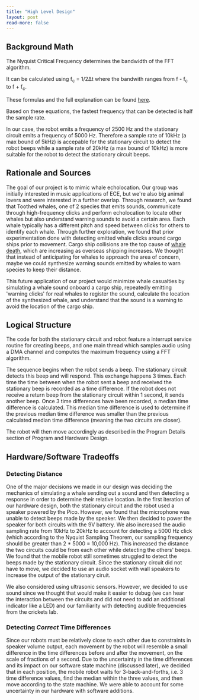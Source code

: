 ```yaml
---
title: "High Level Design"
layout: post
read-more: false
---
```


## Background Math

The Nyquist Critical Frequency determines the bandwidth of the FFT algorithm. 

It can be calculated using f<sub>c</sub> = 1/2Δt 
where the bandwith ranges from f - f<sub>c</sub> to f + f<sub>c</sub>.

These formulas and the full explanation can be found [here](https://vanhunteradams.com/FFT/FFT.html).

Based on these equations, the fastest frequency that can be detected is half the sample rate.

In our case, the robot emits a frequency of 2500 Hz and the stationary circuit emits a frequency of 5000 Hz. Therefore a sample rate of 10kHz (a max bound of 5kHz) is accepable for the stationary circuit to detect the robot beeps while a sample rate of 20kHz (a max bound of 10kHz) is more suitable for the robot to detect the stationary circuit beeps.

## Rationale and Sources
The goal of our project is to mimic whale echolocation. Our group was initially interested in music applications of ECE, but we're also big animal lovers and were interested in a further overlap. Through research, we found that Toothed whales, one of 2 species that emits sounds, communicate through high-frequency clicks and perform echolocation to locate other whales but also understand warning sounds to avoid a certain area. Each whale typically has a different pitch and speed between clicks for others to identify each whale. Through further exploration, we found that prior experimentation done with detecting emitted whale clicks around cargo ships prior to movement.
Cargo ship collisions are the top cause of [whale death](https://www.washingtonpost.com/national/health-science/whales-are-facing-a-big-deadly-threat-along-west-coast-massive-container-ships/2019/03/15/cebee6e8-3eb0-11e9-a0d3-1210e58a94cf_story.html), which are increasing as overseas shipping increases. We thought that instead of anticipating for whales to approach the area of concern, maybe we could synthesize warning sounds emitted by whales to warn species to keep their distance.

This future application of our project would minimize whale casualties by simulating a whale sound onboard a cargo ship, repeatedly emitting 'warning clicks' for real whales to register the sound, calculate the location of the synthesized whale, and understand that the sound is a warning to avoid the location of the cargo ship.

## Logical Structure

The code for both the stationary circuit and robot feature a interrupt service routine for creating beeps, and one main thread which samples audio using a DMA channel and computes the maximum frequency using a FFT algorithm. 

The sequence begins when the robot sends a beep. The stationary circuit detects this beep and will respond. 
This exchange happens 3 times. Each time the time between when the robot sent a beep and received the stationary beep is recorded as a time difference. If the robot does not receive a return beep from the stationary circuit within 1 second, it sends another beep. Once 3 time differences have been recorded, a median time difference is calculated. This median time difference is used to determine if the previous median time difference was smaller than the previous calculated median time difference (meaning the two circuits are closer). 

The robot will then move accordingly as described in the Program Details section of Program and Hardware Design.

## Hardware/Software Tradeoffs

### Detecting Distance

One of the major decisions we made in our design was deciding the mechanics of simulating a whale sending out a sound and then detecting a response in order to determine their relative location. In the first iteration of our hardware design, both the stationary circuit and the robot used a speaker powered by the Pico. However, we found that the microphone was unable to detect beeps made by the speaker. We then decided to power the speaker for both circuits with the 9V battery. We also increased the audio sampling rate from 10kHz to 20kHz to account for detecting a 5000 Hz click (which according to the Nyquist Sampling Theorem, our sampling frequency should be greater than 2 * 5000 = 10,000 Hz). This increased the distance the two circuits could be from each other while detecting the others' beeps. We found that the mobile robot still sometimes struggled to detect the beeps made by the stationary circuit. Since the stationary circuit did not have to move, we decided to use an audio socket with wall speakers to increase the output of the stationary ciruit.

We also considered using ultrasonic sensors. However, we decided to use sound since we thought that would make it easier to debug (we can hear the interaction between the circuits and did not need to add an additional indicator like a LED) and our familiarity with detecting audible frequencies from the crickets lab.

### Detecting *Correct* Time Differences
Since our robots must be relatively close to each other due to constraints in speaker volume output, each movement by the robot will resemble a small difference in the time differences before and after the movement, on the scale of fractions of a second. Due to the uncertainty in the time differences and its impact on our software state machine (discussed later), we decided that in each position, the mobile robot waits for 3-back-and-forths, i.e. 3 time difference values, find the median within the three values, and then move according to the state machine. We were able to account for some uncertainty in our hardware with software additions.